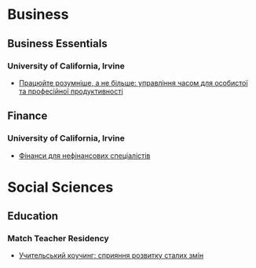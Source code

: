 # Business
## Business Essentials
### University of California, Irvine
 - [Працюйте розумніше, а не більше: управління часом для особистої та професійної продуктивності](https://www.coursera.org/learn/upravlinnya-chasom)
## Finance
### University of California, Irvine
 - [Фінанси для нефінансових спеціалістів](https://www.coursera.org/learn/finansy)
# Social Sciences
## Education
### Match Teacher Residency
 - [Учительський коучинг: сприяння розвитку сталих змін](https://www.coursera.org/learn/uchytelskyy-kouchynh)
